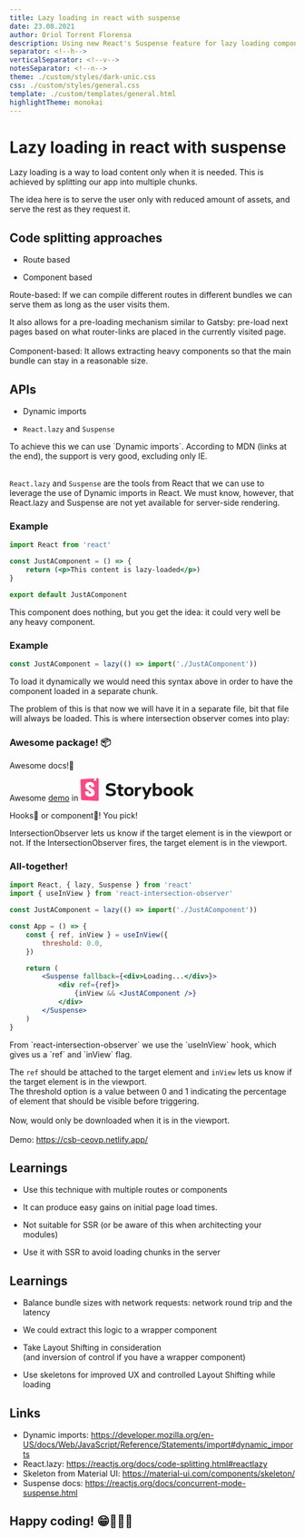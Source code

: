 ```yaml
---
title: Lazy loading in react with suspense
date: 23.08.2021
author: Oriol Torrent Florensa
description: Using new React's Suspense feature for lazy loading components
separator: <!--h-->
verticalSeparator: <!--v-->
notesSeparator: <!--n-->
theme: ./custom/styles/dark-unic.css
css: ./custom/styles/general.css
template: ./custom/templates/general.html
highlightTheme: monokai
---
```


# Lazy loading in react with suspense

<!--n--> Lazy loading is a way to load content only when it is needed. This is achieved by splitting our app into multiple chunks. <br>
The idea here is to serve the user only with reduced amount of assets, and serve the rest as they request it.

<!--v-->

## Code splitting approaches

- Route based
<!-- .element: class="fragment" -->

- Component based
<!-- .element: class="fragment" -->

<!--n--> Route-based: If we can compile different routes in different bundles we can serve them as long as the user visits them.<br>
It also allows for a pre-loading mechanism similar to Gatsby: pre-load next pages based on what router-links are placed in the currently visited page.<br><br>
Component-based: It allows extracting heavy components so that the main bundle can stay in a reasonable size.


<!--h-->

## APIs

- Dynamic imports
<!-- .element: class="fragment r-fit-text" -->

- `React.lazy` and `Suspense`
<!-- .element: class="fragment r-fit-text" -->

<!--n--> To achieve this we can use `Dynamic imports`. According to MDN (links at the end), the support is very good, excluding only IE.<br><br>
`React.lazy` and `Suspense` are the tools from React that we can use to leverage the use of Dynamic imports in React. We must know, however, that React.lazy and Suspense are not yet available for server-side rendering.

<!--v-->

### Example<!-- .element: data-id="sticky-el-title" -->

```jsx []
import React from 'react'

const JustAComponent = () => {
	return (<p>This content is lazy-loaded</p>)
}

export default JustAComponent

```

<!--n--> This component does nothing, but you get the idea: it could very well be any heavy component.

<!--v-->

### Example<!-- .element: data-id="sticky-el-title" -->

```jsx []
const JustAComponent = lazy(() => import('./JustAComponent'))
```

<!--n--> To load it dynamically we would need this syntax above in order to have the component loaded in a separate chunk.<br>
The problem of this is that now we will have it in a separate file, bit that file will always be loaded. This is where intersection observer comes into play:

<!--v-->

<!-- .slide: data-background-iframe="https://react-intersection-observer.vercel.app/?path=/story/useinview-hook--lazy-hook-rendering" -->
<!-- .slide: data-background-opacity="0.3" -->
<!-- .slide: data-facts -->
### Awesome package! <span aria-hidden>📦</span>

Awesome docs!<span aria-hidden>📖</span>

Awesome [demo](https://react-intersection-observer.vercel.app) in
<svg width="200px" height="40px" viewBox="0 0 200 40" class="css-173of3" role="img"><title>Storybook</title><defs><path d="M1.2 36.9L0 3.9c0-1.1.8-2 1.9-2.1l28-1.8a2 2 0 0 1 2.2 1.9 2 2 0 0 1 0 .1v36a2 2 0 0 1-2 2 2 2 0 0 1-.1 0L3.2 38.8a2 2 0 0 1-2-2z" id="a"></path></defs><g fill="none" fill-rule="evenodd"><path d="M53.3 31.7c-1.7 0-3.4-.3-5-.7-1.5-.5-2.8-1.1-3.9-2l1.6-3.5c2.2 1.5 4.6 2.3 7.3 2.3 1.5 0 2.5-.2 3.3-.7.7-.5 1.1-1 1.1-1.9 0-.7-.3-1.3-1-1.7s-2-.8-3.7-1.2c-2-.4-3.6-.9-4.8-1.5-1.1-.5-2-1.2-2.6-2-.5-1-.8-2-.8-3.2 0-1.4.4-2.6 1.2-3.6.7-1.1 1.8-2 3.2-2.6 1.3-.6 2.9-.9 4.7-.9 1.6 0 3.1.3 4.6.7 1.5.5 2.7 1.1 3.5 2l-1.6 3.5c-2-1.5-4.2-2.3-6.5-2.3-1.3 0-2.3.2-3 .8-.8.5-1.2 1.1-1.2 2 0 .5.2 1 .5 1.3.2.3.7.6 1.4.9l2.9.8c2.9.6 5 1.4 6.2 2.4a5 5 0 0 1 2 4.2 6 6 0 0 1-2.5 5c-1.7 1.2-4 1.9-7 1.9zm21-3.6l1.4-.1-.2 3.5-1.9.1c-2.4 0-4.1-.5-5.2-1.5-1.1-1-1.6-2.7-1.6-4.8v-6h-3v-3.6h3V11h4.8v4.6h4v3.6h-4v6c0 1.8.9 2.8 2.6 2.8zm11.1 3.5c-1.6 0-3-.3-4.3-1a7 7 0 0 1-3-2.8c-.6-1.3-1-2.7-1-4.4 0-1.6.4-3 1-4.3a7 7 0 0 1 3-2.8c1.2-.7 2.7-1 4.3-1 1.7 0 3.2.3 4.4 1a7 7 0 0 1 3 2.8c.6 1.2 1 2.7 1 4.3 0 1.7-.4 3.1-1 4.4a7 7 0 0 1-3 2.8c-1.2.7-2.7 1-4.4 1zm0-3.6c2.4 0 3.6-1.6 3.6-4.6 0-1.5-.3-2.6-1-3.4a3.2 3.2 0 0 0-2.6-1c-2.3 0-3.5 1.4-3.5 4.4 0 3 1.2 4.6 3.5 4.6zm21.7-8.8l-2.7.3c-1.3.2-2.3.5-2.8 1.2-.6.6-.9 1.4-.9 2.5v8.2H96V15.7h4.6v2.6c.8-1.8 2.5-2.8 5-3h1.3l.3 4zm14-3.5h4.8L116.4 37h-4.9l3-6.6-6.4-14.8h5l4 10 4-10zm16-.4c1.4 0 2.6.3 3.6 1 1 .6 1.9 1.6 2.5 2.8.6 1.2.9 2.7.9 4.3 0 1.6-.3 3-1 4.3a6.9 6.9 0 0 1-2.4 2.9c-1 .7-2.2 1-3.6 1-1 0-2-.2-3-.7-.8-.4-1.5-1-2-1.9v2.4h-4.7V8.8h4.8v9c.5-.8 1.2-1.4 2-1.9.9-.4 1.8-.6 3-.6zM135.7 28c1.1 0 2-.4 2.6-1.2.6-.8 1-2 1-3.4 0-1.5-.4-2.5-1-3.3s-1.5-1.1-2.6-1.1-2 .3-2.6 1.1c-.6.8-1 2-1 3.3 0 1.5.4 2.6 1 3.4.6.8 1.5 1.2 2.6 1.2zm18.9 3.6c-1.7 0-3.2-.3-4.4-1a7 7 0 0 1-3-2.8c-.6-1.3-1-2.7-1-4.4 0-1.6.4-3 1-4.3a7 7 0 0 1 3-2.8c1.2-.7 2.7-1 4.4-1 1.6 0 3 .3 4.3 1a7 7 0 0 1 3 2.8c.6 1.2 1 2.7 1 4.3 0 1.7-.4 3.1-1 4.4a7 7 0 0 1-3 2.8c-1.2.7-2.7 1-4.3 1zm0-3.6c2.3 0 3.5-1.6 3.5-4.6 0-1.5-.3-2.6-1-3.4a3.2 3.2 0 0 0-2.5-1c-2.4 0-3.6 1.4-3.6 4.4 0 3 1.2 4.6 3.6 4.6zm18 3.6c-1.7 0-3.2-.3-4.4-1a7 7 0 0 1-3-2.8c-.6-1.3-1-2.7-1-4.4 0-1.6.4-3 1-4.3a7 7 0 0 1 3-2.8c1.2-.7 2.7-1 4.4-1 1.6 0 3 .3 4.4 1a7 7 0 0 1 2.9 2.8c.6 1.2 1 2.7 1 4.3 0 1.7-.4 3.1-1 4.4a7 7 0 0 1-3 2.8c-1.2.7-2.7 1-4.3 1zm0-3.6c2.3 0 3.5-1.6 3.5-4.6 0-1.5-.3-2.6-1-3.4a3.2 3.2 0 0 0-2.5-1c-2.4 0-3.6 1.4-3.6 4.4 0 3 1.2 4.6 3.6 4.6zm27.4 3.4h-6l-6-7v7h-4.8V8.8h4.9v13.6l5.8-6.7h5.7l-6.6 7.5 7 8.2z" fill="currentColor"></path><mask id="b" fill="#fff"><use xlink:href="#a"></use></mask><use fill="#FF4785" fill-rule="nonzero" xlink:href="#a"></use><path d="M23.7 5L24 .2l3.9-.3.1 4.8a.3.3 0 0 1-.5.2L26 3.8l-1.7 1.4a.3.3 0 0 1-.5-.3zm-5 10c0 .9 5.3.5 6 0 0-5.4-2.8-8.2-8-8.2-5.3 0-8.2 2.8-8.2 7.1 0 7.4 10 7.6 10 11.6 0 1.2-.5 1.9-1.8 1.9-1.6 0-2.2-.9-2.1-3.6 0-.6-6.1-.8-6.3 0-.5 6.7 3.7 8.6 8.5 8.6 4.6 0 8.3-2.5 8.3-7 0-7.9-10.2-7.7-10.2-11.6 0-1.6 1.2-1.8 2-1.8.6 0 2 0 1.9 3z" fill="#FFF" fill-rule="nonzero" mask="url(#b)"></path></g></svg>

Hooks<span aria-hidden>🎣</span> or component<span aria-hidden>🧩</span>! You pick!

<!--n--> IntersectionObserver lets us know if the target element is in the viewport or not. If the IntersectionObserver fires, the target element is in the viewport.

<!--v-->

### All-together!

```jsx [|1,2|4|7-9,13|14|12,16]
import React, { lazy, Suspense } from 'react'
import { useInView } from 'react-intersection-observer'

const JustAComponent = lazy(() => import('./JustAComponent'))

const App = () => {
	const { ref, inView } = useInView({
		threshold: 0.0,
	})

	return (
		<Suspense fallback={<div>Loading...</div>}>
			<div ref={ref}>
				{inView && <JustAComponent />}
			</div>
		</Suspense>
	)
}
```

<!--n--> From `react-intersection-observer` we use the `useInView` hook, which gives us a `ref` and `inView` flag.<br>
The `ref` should be attached to the target element and `inView` lets us know if the target element is in the viewport.<br>
The threshold option is a value between 0 and 1 indicating the percentage of element that should be visible before triggering.<br><br>
Now, <JustAComponent /> would only be downloaded when it is in the viewport.<br><br>
Demo: https://csb-ceovp.netlify.app/


<!--h-->

## Learnings<!-- .element: data-id="sticky-el-title" -->

- Use this technique with multiple routes or components
<!-- .element: class="fragment" -->

- It can produce easy gains on initial page load times.
<!-- .element: class="fragment" -->

- Not suitable for SSR (or be aware of this when architecting your modules)
<!-- .element: class="fragment" -->

- Use it with SSR to avoid loading chunks in the server
<!-- .element: class="fragment" -->

<!--v-->

## Learnings<!-- .element: data-id="sticky-el-title" -->

- Balance bundle sizes with network requests: network round trip and the latency
<!-- .element: class="fragment" -->

- We could extract this logic to a wrapper component
<!-- .element: class="fragment" -->

- Take Layout Shifting in consideration<br>
  (and inversion of control if you have a wrapper component)
<!-- .element: class="fragment" -->

- Use skeletons for improved UX and controlled Layout Shifting while loading
<!-- .element: class="fragment" -->


<!--h-->

## Links

- Dynamic imports: https://developer.mozilla.org/en-US/docs/Web/JavaScript/Reference/Statements/import#dynamic_imports
- React.lazy: https://reactjs.org/docs/code-splitting.html#reactlazy
- Skeleton from Material UI: https://material-ui.com/components/skeleton/
- Suspense docs: https://reactjs.org/docs/concurrent-mode-suspense.html

<!--h-->

## Happy coding! 😁👩🏻‍💻
